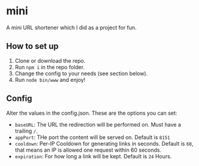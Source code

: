 # mini

A mini URL shortener which I did as a project for fun.

## How to set up
1. Clone or download the repo.
2. Run `npm i` in the repo folder.
3. Change the config to your needs (see section below).
4. Run `node bin/www` and enjoy!

## Config
Alter the values in the config.json. These are the options you can set:
* `baseURL`: The URL the redirection will be performed on. Must have a trailing `/`.
* `appPort`: THe port the content will be served on. Default is `8151`
* `cooldown`: Per-IP Cooldown for generating links in seconds. Default is `60`, that means an IP is allowed one request within 60 seconds.
* `expiration`: For how long a link will be kept. Default is `24` Hours.